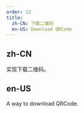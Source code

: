 ```yaml
---
order: 12
title:
  zh-CN: 下载二维码
  en-US: Download QRCode
---
```


## zh-CN

实现下载二维码。

## en-US

A way to download QRCode.
